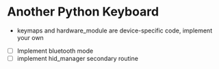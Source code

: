 # Another Python Keyboard

+ keymaps and hardware_module are device-specific code, implement your own


- [ ] Implement bluetooth mode
- [ ] implement hid_manager secondary routine
